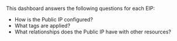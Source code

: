 This dashboard answers the following questions for each EIP:

- How is the Public IP configured?
- What tags are applied?
- What relationships does the Public IP have with other resources?
